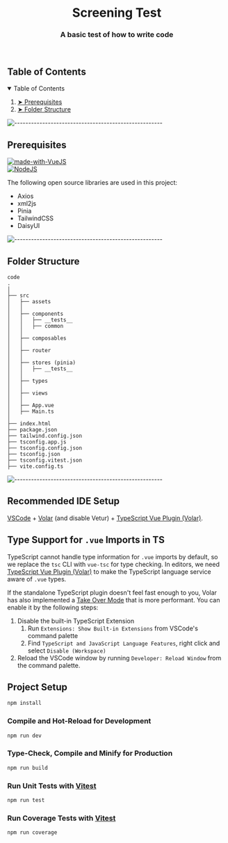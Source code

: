 <h1 align="center"> Screening Test </h1>
<h3 align="center"> A basic test of how to write code </h3>  

</br>

<!-- TABLE OF CONTENTS -->
<h2 id="table-of-contents">Table of Contents</h2>

<details open="open">
  <summary>Table of Contents</summary>
  <ol>
    <li><a href="#prerequisites"> ➤ Prerequisites</a></li>
    <li><a href="#folder-structure"> ➤ Folder Structure</a></li>
  </ol>
</details>

![-----------------------------------------------------](https://raw.githubusercontent.com/andreasbm/readme/master/assets/lines/rainbow.png)


<!-- PREREQUISITES -->
<h2 id="prerequisites"> Prerequisites</h2>

[![made-with-VueJS](https://img.shields.io/badge/VueJS-%5E3.x-orange)](https://vuejs.org/) <br>
[![NodeJS](https://img.shields.io/badge/Node-%3E%3D14.x-green)](https://vuejs.org/) <br>


<!--This project is written in Python programming language. <br>-->
The following open source libraries are used in this project:
* Axios
* xml2js
* Pinia
* TailwindCSS
* DaisyUI

![-----------------------------------------------------](https://raw.githubusercontent.com/andreasbm/readme/master/assets/lines/rainbow.png)

<!-- :paw_prints:-->
<!-- FOLDER STRUCTURE -->
<h2 id="folder-structure"> Folder Structure</h2>

    code
    .
    │
    ├── src
    │   ├── assets
    │   │
    │   ├── components
    │   │   ├── __tests__
    │   │   ├── common
    │   │      
    │   ├── composables
    │   │ 
    │   ├── router
    │   │
    │   ├── stores (pinia)
    │   │   ├── __tests__
    │   │
    │   ├── types
    │   │
    │   ├── views
    │   │
    │   ├── App.vue
    │   ├── Main.ts
    │       
    ├── index.html
    ├── package.json
    ├── tailwind.config.json
    ├── tsconfig.app.js
    ├── tsconfig.config.json
    ├── tsconfig.json
    ├── tsconfig.vitest.json
    ├── vite.config.ts

![-----------------------------------------------------](https://raw.githubusercontent.com/andreasbm/readme/master/assets/lines/rainbow.png)


## Recommended IDE Setup

[VSCode](https://code.visualstudio.com/) + [Volar](https://marketplace.visualstudio.com/items?itemName=Vue.volar) (and disable Vetur) + [TypeScript Vue Plugin (Volar)](https://marketplace.visualstudio.com/items?itemName=Vue.vscode-typescript-vue-plugin).

## Type Support for `.vue` Imports in TS

TypeScript cannot handle type information for `.vue` imports by default, so we replace the `tsc` CLI with `vue-tsc` for type checking. In editors, we need [TypeScript Vue Plugin (Volar)](https://marketplace.visualstudio.com/items?itemName=Vue.vscode-typescript-vue-plugin) to make the TypeScript language service aware of `.vue` types.

If the standalone TypeScript plugin doesn't feel fast enough to you, Volar has also implemented a [Take Over Mode](https://github.com/johnsoncodehk/volar/discussions/471#discussioncomment-1361669) that is more performant. You can enable it by the following steps:

1. Disable the built-in TypeScript Extension
    1) Run `Extensions: Show Built-in Extensions` from VSCode's command palette
    2) Find `TypeScript and JavaScript Language Features`, right click and select `Disable (Workspace)`
2. Reload the VSCode window by running `Developer: Reload Window` from the command palette.

## Project Setup

```sh
npm install
```

### Compile and Hot-Reload for Development

```sh
npm run dev
```

### Type-Check, Compile and Minify for Production

```sh
npm run build
```

### Run Unit Tests with [Vitest](https://vitest.dev/)

```sh
npm run test
```

### Run Coverage Tests with [Vitest](https://vitest.dev/)

```sh
npm run coverage
```
